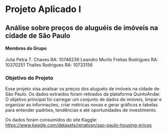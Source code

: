 #   __Projeto Aplicado I__
## Análise sobre preços de aluguéis de imóveis na cidade de São Paulo

#### Membros do Grupo
Julia Petra T. Chaves     RA: 10746236
Leandro
Murilo Freitas Rodrigues  RA: 10370251
Thalles Rodrigues         RA: 10733156

### Objetivo do Projeto
Esse projeto visa analisar os preços dos aluguéis de imóveis na cidade de São Paulo. Os dados extraídos foram retirados da plataforma QuintoAndar.
O objetivo principal foi carregar um conjunto de dados de imóveis, limpar e organizar as informações, criar métricas novas e gerar gráficos e tabelas para entender padrões, tendências e até oportunidades de investimento. 

Os dados foram consumidos do site Kaggle:
https://www.kaggle.com/datasets/renatosn/sao-paulo-housing-prices


